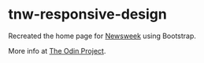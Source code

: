 # tnw-responsive-design
Recreated the home page for [Newsweek](http://www.newsweek.com) using Bootstrap.

More info at [The Odin Project](http://www.theodinproject.com/html5-and-css3/using-bootstrap?ref=lnav).